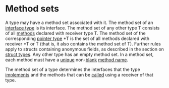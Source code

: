 # Method sets

A type may have a method set associated with it. The method set of an [interface type](/Types/interface_types.html) is its interface. The method set of any other type T consists of all [methods](/Declarations%20and%20scope/method_declarations.html) declared with receiver type T. The method set of the corresponding [pointer type](/Types/pointer_types.html) *T is the set of all methods declared with receiver *T or T (that is, it also contains the method set of T). Further rules apply to structs containing anonymous fields, as described in the section on [struct types](/Types/struct_types.html). Any other type has an empty method set. In a method set, each method must have a [unique](/Declarations%20and%20scope/uniqueness_of_identifiers.html) non-[blank](/Declarations%20and%20scope/blank_identifier.html) [method name](/Types/interface_types.html#MethodName).

The method set of a type determines the interfaces that the type [implements](/Types/interface_types.html) and the methods that can be [called](/Expressions/calls.html) using a receiver of that type.

